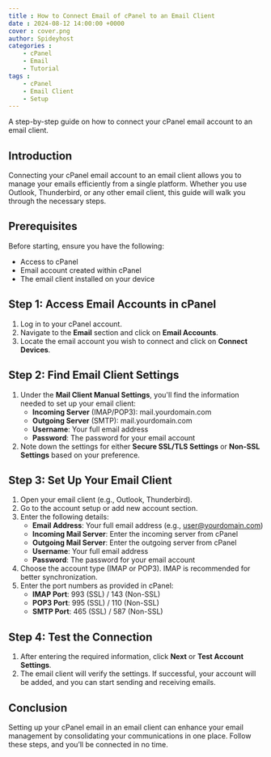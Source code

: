 ```yaml
---
title : How to Connect Email of cPanel to an Email Client 
date : 2024-08-12 14:00:00 +0000
cover : cover.png
author: Spideyhost
categories :
    - cPanel
    - Email
    - Tutorial
tags :
    - cPanel
    - Email Client
    - Setup
---
```


A step-by-step guide on how to connect your cPanel email account to an email client.
<!--more-->

## Introduction

Connecting your cPanel email account to an email client allows you to manage your emails efficiently from a single platform. Whether you use Outlook, Thunderbird, or any other email client, this guide will walk you through the necessary steps.

## Prerequisites

Before starting, ensure you have the following:
- Access to cPanel
- Email account created within cPanel
- The email client installed on your device

## Step 1: Access Email Accounts in cPanel

1. Log in to your cPanel account.
2. Navigate to the **Email** section and click on **Email Accounts**.
3. Locate the email account you wish to connect and click on **Connect Devices**.

## Step 2: Find Email Client Settings

1. Under the **Mail Client Manual Settings**, you'll find the information needed to set up your email client:
    - **Incoming Server** (IMAP/POP3): mail.yourdomain.com
    - **Outgoing Server** (SMTP): mail.yourdomain.com
    - **Username**: Your full email address
    - **Password**: The password for your email account
2. Note down the settings for either **Secure SSL/TLS Settings** or **Non-SSL Settings** based on your preference.

## Step 3: Set Up Your Email Client

1. Open your email client (e.g., Outlook, Thunderbird).
2. Go to the account setup or add new account section.
3. Enter the following details:
    - **Email Address**: Your full email address (e.g., user@yourdomain.com)
    - **Incoming Mail Server**: Enter the incoming server from cPanel
    - **Outgoing Mail Server**: Enter the outgoing server from cPanel
    - **Username**: Your full email address
    - **Password**: The password for your email account
4. Choose the account type (IMAP or POP3). IMAP is recommended for better synchronization.
5. Enter the port numbers as provided in cPanel:
    - **IMAP Port**: 993 (SSL) / 143 (Non-SSL)
    - **POP3 Port**: 995 (SSL) / 110 (Non-SSL)
    - **SMTP Port**: 465 (SSL) / 587 (Non-SSL)

## Step 4: Test the Connection

1. After entering the required information, click **Next** or **Test Account Settings**.
2. The email client will verify the settings. If successful, your account will be added, and you can start sending and receiving emails.

## Conclusion

Setting up your cPanel email in an email client can enhance your email management by consolidating your communications in one place. Follow these steps, and you’ll be connected in no time.

